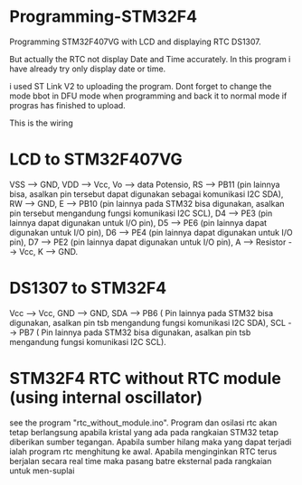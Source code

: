 # Programming-STM32F4
Programming STM32F407VG with LCD and displaying RTC DS1307.

But actually the RTC not display Date and Time accurately. In this program i have already try only display date or time.

i used ST Link V2 to uploading the program. Dont forget to change the mode bbot in DFU mode when programming and back it to normal mode if progras has finished to upload.

This is the wiring

# LCD to STM32F407VG

VSS --> GND,
VDD --> Vcc,
Vo  --> data Potensio,
RS  --> PB11 (pin lainnya bisa, asalkan pin tersebut dapat digunakan sebagai komunikasi I2C SDA),
RW  --> GND,
E   --> PB10 (pin lainnya pada STM32 bisa digunakan, asalkan pin tersebut mengandung fungsi komunikasi I2C SCL),
D4  --> PE3 (pin lainnya dapat digunakan untuk I/O pin),
D5  --> PE6 (pin lainnya dapat digunakan untuk I/O pin),
D6  --> PE4 (pin lainnya dapat digunakan untuk I/O pin),
D7  --> PE2 (pin lainnya dapat digunakan untuk I/O pin),
A   --> Resistor --> Vcc,
K   --> GND.

# DS1307 to STM32F4

Vcc --> Vcc,
GND --> GND,
SDA --> PB6 ( Pin lainnya pada STM32 bisa digunakan, asalkan pin tsb mengandung fungsi komunikasi I2C SDA),
SCL --> PB7 ( Pin lainnya pada STM32 bisa digunakan, asalkan pin tsb mengandung fungsi komunikasi I2C SCL).

# STM32F4 RTC without RTC module (using internal oscillator)
see the program "rtc_without_module.ino". Program dan osilasi rtc akan tetap berlangsung apabila kristal yang ada pada rangkaian STM32 tetap diberikan sumber tegangan. Apabila sumber hilang maka yang dapat terjadi ialah program rtc menghitung ke awal.
Apabila menginginkan RTC terus berjalan secara real time maka pasang batre eksternal pada rangkaian untuk men-suplai 
